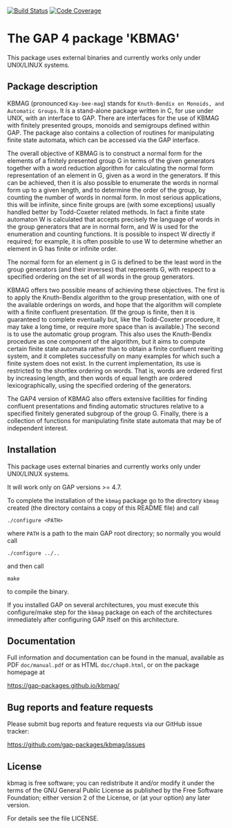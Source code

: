 [![Build Status](https://github.com/gap-packages/kbmag/workflows/CI/badge.svg?branch=master)](https://github.com/gap-packages/kbmag/actions?query=workflow%3ACI+branch%3Amaster)
[![Code Coverage](https://codecov.io/github/gap-packages/kbmag/coverage.svg?branch=master&token=)](https://codecov.io/gh/gap-packages/kbmag)

# The GAP 4 package 'KBMAG'

This package uses external binaries and currently works only under
UNIX/LINUX systems.


## Package description

KBMAG (pronounced `Kay-bee-mag`) stands for `Knuth-Bendix on Monoids, and
Automatic Groups`. It is a stand-alone package written in C, for use under
UNIX, with an interface to GAP. There are interfaces for the use of KBMAG with
finitely presented groups, monoids and semigroups defined within GAP. The
package also contains a collection of routines for manipulating finite state
automata, which can be accessed via the GAP interface.

The overall objective of KBMAG is to construct a normal form for the elements
of a finitely presented group G in terms of the given generators together with
a word reduction algorithm for calculating the normal form representation of
an element in G, given as a word in the generators. If this can be achieved,
then it is also possible to enumerate the words in normal form up to a given
length, and to determine the order of the group, by counting the number of
words in normal form. In most serious applications, this will be infinite,
since finite groups are (with some exceptions) usually handled better by
Todd-Coxeter related methods. In fact a finite state automaton W is calculated
that accepts precisely the language of words in the group generators that are
in normal form, and W is used for the enumeration and counting functions. It
is possible to inspect W directly if required; for example, it is often
possible to use W to determine whether an element in G has finite or infinite
order.

The normal form for an element g in G is defined to be the least word in the
group generators (and their inverses) that represents G, with respect to a
specified ordering on the set of all words in the group generators.

KBMAG offers two possible means of achieving these objectives. The first is to
apply the Knuth-Bendix algorithm to the group presentation, with one of the
available orderings on words, and hope that the algorithm will complete with a
finite confluent presentation. (If the group is finite, then it is guaranteed
to complete eventually but, like the Todd-Coxeter procedure, it may take a
long time, or require more space than is available.) The second is to use the
automatic group program. This also uses the Knuth-Bendix procedure as one
component of the algorithm, but it aims to compute certain finite state
automata rather than to obtain a finite confluent rewriting system, and it
completes successfully on many examples for which such a finite system does
not exist. In the current implementation, its use is restricted to the
shortlex ordering on words. That is, words are ordered first by increasing
length, and then words of equal length are ordered lexicographically, using
the specified ordering of the generators.

The GAP4 version of KBMAG also offers extensive facilities for finding
confluent presentations and finding automatic structures relative to a
specified finitely generated subgroup of the group G. Finally, there is a
collection of functions for manipulating finite state automata that may be of
independent interest.


## Installation

This package uses external binaries and currently works only under
UNIX/LINUX systems.

It will work only on GAP versions >= 4.7.

To complete the installation of the `kbmag` package go to the
directory `kbmag` created (the directory contains a copy of this
README file) and call

    ./configure <PATH>

where `PATH` is a path to the main GAP root directory; so normally you
would call

    ./configure ../..

and then call

    make

to compile the binary.

If you installed GAP on several architectures, you must execute this
configure/make step for the `kbmag` package on each of the architectures
immediately after configuring GAP itself on this architecture.


## Documentation

Full information and documentation can be found in the manual, available
as PDF `doc/manual.pdf` or as HTML `doc/chap0.html`, or on the package
homepage at

  <https://gap-packages.github.io/kbmag/>


## Bug reports and feature requests

Please submit bug reports and feature requests via our GitHub issue tracker:

  <https://github.com/gap-packages/kbmag/issues>


## License

kbmag is free software; you can redistribute it and/or modify
it under the terms of the GNU General Public License as published by
the Free Software Foundation; either version 2 of the License, or
(at your option) any later version.

For details see the file LICENSE.
